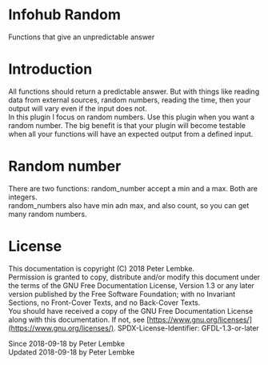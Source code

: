 # Infohub Random

Functions that give an unpredictable answer

# Introduction

All functions should return a predictable answer. But with things like reading data from external sources, random
numbers, reading the time, then your output will vary even if the input does not.  
In this plugin I focus on random numbers. Use this plugin when you want a random number. The big benefit is that your
plugin will become testable when all your functions will have an expected output from a defined input.

# Random number

There are two functions: random_number accept a min and a max. Both are integers.  
random_numbers also have min adn max, and also count, so you can get many random numbers.

# License

This documentation is copyright (C) 2018 Peter Lembke.  
Permission is granted to copy, distribute and/or modify this document under the terms of the GNU Free Documentation
License, Version 1.3 or any later version published by the Free Software Foundation; with no Invariant Sections, no
Front-Cover Texts, and no Back-Cover Texts.  
You should have received a copy of the GNU Free Documentation License along with this documentation. If not,
see [https://www.gnu.org/licenses/](https://www.gnu.org/licenses/). SPDX-License-Identifier: GFDL-1.3-or-later

Since 2018-09-18 by Peter Lembke  
Updated 2018-09-18 by Peter Lembke  
